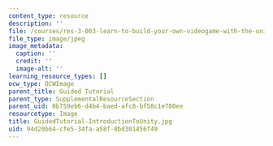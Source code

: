 ```yaml
---
content_type: resource
description: ''
file: /courses/res-3-003-learn-to-build-your-own-videogame-with-the-unity-game-engine-and-microsoft-kinect-january-iap-2017/94d20b64cfe534faa58f8bd301456f49_GuidedTutorial-IntroductionToUnity.jpg
file_type: image/jpeg
image_metadata:
  caption: ''
  credit: ''
  image-alt: ''
learning_resource_types: []
ocw_type: OCWImage
parent_title: Guided Tutorial
parent_type: SupplementalResourceSection
parent_uid: 0b759eb6-d4b4-baed-afc8-bf58c1e780ee
resourcetype: Image
title: GuidedTutorial-IntroductionToUnity.jpg
uid: 94d20b64-cfe5-34fa-a58f-8bd301456f49
---
```

